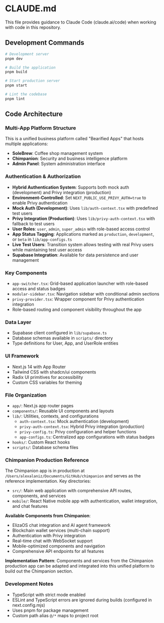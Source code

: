 # CLAUDE.md

This file provides guidance to Claude Code (claude.ai/code) when working with code in this repository.

## Development Commands

```bash
# Development server
pnpm dev

# Build the application
pnpm build

# Start production server
pnpm start

# Lint the codebase
pnpm lint
```

## Code Architecture

### Multi-App Platform Structure
This is a unified business platform called "Bearified Apps" that hosts multiple applications:
- **SoleBrew**: Coffee shop management system
- **Chimpanion**: Security and business intelligence platform
- **Admin Panel**: System administration interface

### Authentication & Authorization
- **Hybrid Authentication System**: Supports both mock auth (development) and Privy integration (production)
- **Environment-Controlled**: Set `NEXT_PUBLIC_USE_PRIVY_AUTH=true` to enable Privy authentication
- **Mock Auth (Development)**: Uses `lib/auth-context.tsx` with predefined test users
- **Privy Integration (Production)**: Uses `lib/privy-auth-context.tsx` with fallback to test users
- **User Roles**: `user`, `admin`, `super_admin` with role-based access control
- **App Status Tagging**: Applications marked as `production`, `development`, or `beta` in `lib/app-configs.ts`
- **Live Test Users**: Transition system allows testing with real Privy users while maintaining test user access
- **Supabase Integration**: Available for data persistence and user management

### Key Components
- `app-switcher.tsx`: Grid-based application launcher with role-based access and status badges
- `modular-sidebar.tsx`: Navigation sidebar with conditional admin sections
- `privy-provider.tsx`: Wrapper component for Privy authentication integration
- Role-based routing and component visibility throughout the app

### Data Layer
- Supabase client configured in `lib/supabase.ts`
- Database schemas available in `scripts/` directory
- Type definitions for User, App, and UserRole entities

### UI Framework
- Next.js 14 with App Router
- Tailwind CSS with shadcn/ui components
- Radix UI primitives for accessibility
- Custom CSS variables for theming

### File Organization
- `app/`: Next.js app router pages
- `components/`: Reusable UI components and layouts  
- `lib/`: Utilities, contexts, and configurations
  - `auth-context.tsx`: Mock authentication (development)
  - `privy-auth-context.tsx`: Hybrid Privy integration (production)
  - `privy-config.ts`: Privy configuration and helper functions
  - `app-configs.ts`: Centralized app configurations with status badges
- `hooks/`: Custom React hooks
- `scripts/`: Database schema files

### Chimpanion Production Reference
The Chimpanion app is in production at `/Users/alexalaniz/Documents/GitHub/chimpanion` and serves as the reference implementation. Key directories:
- `src/`: Main web application with comprehensive API routes, components, and services
- `mobile/`: React Native mobile app with authentication, wallet integration, and chat features

**Available Components from Chimpanion**:
- ElizaOS chat integration and AI agent framework
- Blockchain wallet services (multi-chain support)
- Authentication with Privy integration
- Real-time chat with WebSocket support
- Mobile-optimized components and navigation
- Comprehensive API endpoints for all features

**Implementation Pattern**: Components and services from the Chimpanion production app can be adapted and integrated into this unified platform to build out the Chimpanion section.

### Development Notes
- TypeScript with strict mode enabled
- ESLint and TypeScript errors are ignored during builds (configured in next.config.mjs)
- Uses pnpm for package management
- Custom path alias `@/*` maps to project root